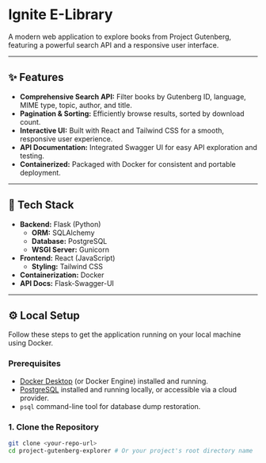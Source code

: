 # Ignite E-Library 

A modern web application to explore books from Project Gutenberg, featuring a powerful search API and a responsive user interface.

---

## ✨ Features

* **Comprehensive Search API:** Filter books by Gutenberg ID, language, MIME type, topic, author, and title.
* **Pagination & Sorting:** Efficiently browse results, sorted by download count.
* **Interactive UI:** Built with React and Tailwind CSS for a smooth, responsive user experience.
* **API Documentation:** Integrated Swagger UI for easy API exploration and testing.
* **Containerized:** Packaged with Docker for consistent and portable deployment.

---

## 🚀 Tech Stack

* **Backend:** Flask (Python)
    * **ORM:** SQLAlchemy
    * **Database:** PostgreSQL
    * **WSGI Server:** Gunicorn
* **Frontend:** React (JavaScript)
    * **Styling:** Tailwind CSS
* **Containerization:** Docker
* **API Docs:** Flask-Swagger-UI

---

## ⚙️ Local Setup

Follow these steps to get the application running on your local machine using Docker.

### Prerequisites

* [Docker Desktop](https://www.docker.com/products/docker-desktop) (or Docker Engine) installed and running.
* [PostgreSQL](https://www.postgresql.org/download/) installed and running locally, or accessible via a cloud provider.
* `psql` command-line tool for database dump restoration.

### 1. Clone the Repository

```bash
git clone <your-repo-url>
cd project-gutenberg-explorer # Or your project's root directory name
